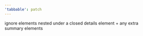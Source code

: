 ```yaml
---
'tabbable': patch
---
```


ignore elements nested under a closed details element + any extra summary elements
